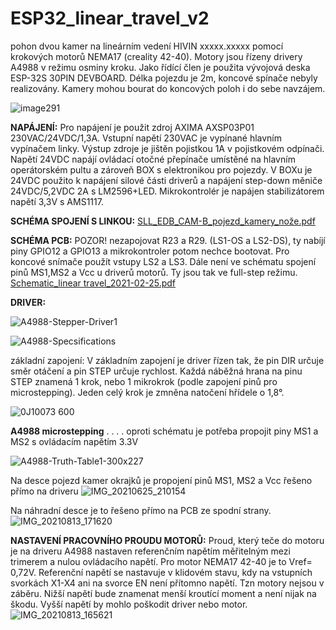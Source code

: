 # ESP32_linear_travel_v2


pohon dvou kamer na lineárním vedení HIVIN xxxxx.xxxxx pomocí krokových motorů NEMA17 (creality 42-40).
Motory jsou řízeny drivery A4988 v režimu osminy kroku. Jako řídící člen je použita vývojová deska ESP-32S 30PIN DEVBOARD.
Délka pojezdu je 2m, koncové spínače nebyly realizovány. Kamery mohou bourat do koncových poloh i do sebe navzájem.

![image291](https://user-images.githubusercontent.com/53040547/130270983-a20f7181-8708-47e7-b174-15f252649765.png)


**NAPÁJENÍ:**
Pro napájení je použit zdroj AXIMA AXSP03P01 230VAC/24VDC/1,3A. Vstupní napětí 230VAC je vypínané hlavním vypínačem linky.
Výstup zdroje je jištěn pojistkou 1A v pojistkovém odpínači.
Napětí 24VDC napájí ovládací otočné přepínače umístěné na hlavním operátorském pultu a zároveň BOX s elektronikou pro pojezdy.
V BOXu je 24VDC použito k napájení silové části driverů a napájení step-down měniče 24VDC/5,2VDC 2A s LM2596+LED.
Mikrokontrolér je napájen stabilizátorem napětí 3,3V s AMS1117.

**SCHÉMA SPOJENÍ S LINKOU:**
[SLL_EDB_CAM-B_pojezd_kamery_nože.pdf](https://github.com/panMasinka/ESP32_linear_travel_v2/files/7022631/SLL_EDB_CAM-B_pojezd_kamery_noze.pdf)

**SCHÉMA PCB:**
POZOR! nezapojovat R23 a R29. (LS1-OS a LS2-DS), ty nabíjí piny GPIO12 a GPIO13 a mikrokontroler potom nechce bootovat.
Pro koncové snímače použít vstupy LS2 a LS3.
Dále není ve schématu spojení pinů MS1,MS2 a Vcc u driverů motorů. Ty jsou tak ve full-step režimu.
[Schematic_linear travel_2021-02-25.pdf](https://github.com/panMasinka/ESP32_linear_travel_v2/files/7022646/Schematic_linear.travel_2021-02-25.pdf)

**DRIVER:**

![A4988-Stepper-Driver1](https://user-images.githubusercontent.com/53040547/130250913-9817a3c7-f182-4ff4-b56b-21a685e2d233.jpg)

![A4988-Specsifications](https://user-images.githubusercontent.com/53040547/129195844-558fbcbb-ea0c-4d48-9e05-0b6315cee30a.png)

základní zapojení:
V základním zapojení je driver řízen tak, že pin DIR určuje směr otáčení a pin STEP určuje rychlost. Každá náběžná hrana na pinu STEP znamená 1 krok, nebo 1 mikrokrok (podle zapojení pinů pro microstepping). Jeden celý krok je zmněna natočení hřídele o 1,8°.

![0J10073 600](https://user-images.githubusercontent.com/53040547/130259376-980ae84f-a294-49f1-8cc2-cbf122744a32.jpg)


**A4988 microstepping** . . . . oproti schématu je potřeba propojit piny MS1 a MS2 s ovládacím napětím 3.3V

![A4988-Truth-Table1-300x227](https://user-images.githubusercontent.com/53040547/130251128-a9126449-7a1e-4779-8c4f-b232dab754f4.png)

Na desce pojezd kamer okrajků je propojení pinů MS1, MS2 a Vcc řešeno přímo na driveru
![IMG_20210625_210154](https://user-images.githubusercontent.com/53040547/130251799-0bc363d6-4420-4acf-bf98-9ba6ddc9ac32.jpg)

Na náhradní desce je to řešeno přímo na PCB ze spodní strany.
![IMG_20210813_171620](https://user-images.githubusercontent.com/53040547/130251877-6bb07aa9-28f8-46dc-b9a1-f1e012a12a42.jpg)


**NASTAVENÍ PRACOVNÍHO PROUDU MOTORŮ:**
Proud, který teče do motoru je na driveru A4988 nastaven referenčním napětím měřitelným mezi trimerem a nulou ovládacího napětí.
Pro motor NEMA17 42-40 je to Vref= 0,72V.
Referenční napětí se nastavuje v klidovém stavu, kdy na vstupních svorkách X1-X4 ani na svorce EN není přítomno napětí. Tzn motory nejsou v záběru.
Nižší napětí bude znamenat menší kroutící moment a není nijak na škodu. Vyšší napětí by mohlo poškodit driver nebo motor.
![IMG_20210813_165621](https://user-images.githubusercontent.com/53040547/130252084-9be340fd-b79a-4346-9255-96255d503b58.jpg)




